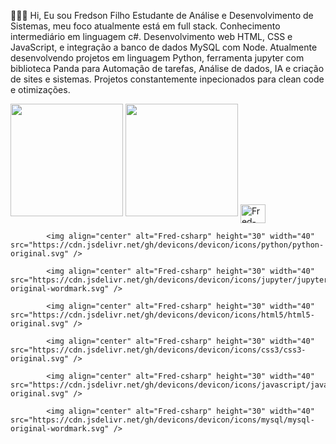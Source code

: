 👨🏻‍💻 Hi, Eu sou Fredson Filho
Estudante de Análise e Desenvolvimento de Sistemas, meu foco atualmente está em full stack.
Conhecimento intermediário em linguagem c#. 
Desenvolvimento web HTML, CSS e JavaScript, e integração a banco de dados MySQL com Node.
Atualmente desenvolvendo projetos em linguagem Python, ferramenta jupyter com biblioteca Panda para Automação de tarefas, Análise de dados, IA e criação de sites e sistemas.
Projetos constantemente inpecionados para clean code e otimizações.

<img height="180em" src="https://github-readme-stats.vercel.app/api?username=fredsonnorges&show_icons=true&theme=tokyonight"/>
 <img height="180em" src="https://github-readme-stats.vercel.app/api/top-langs/?username=fredsonborges&layout=compact&theme=tokyonight"/>

 <img align="center" alt="Fred-csharp" height="30" width="40" src="https://cdn.jsdelivr.net/gh/devicons/devicon/icons/csharp/csharp-original.svg" />
 
            <img align="center" alt="Fred-csharp" height="30" width="40" src="https://cdn.jsdelivr.net/gh/devicons/devicon/icons/python/python-original.svg" />
            
            <img align="center" alt="Fred-csharp" height="30" width="40" src="https://cdn.jsdelivr.net/gh/devicons/devicon/icons/jupyter/jupyter-original-wordmark.svg" />
            
            <img align="center" alt="Fred-csharp" height="30" width="40"  src="https://cdn.jsdelivr.net/gh/devicons/devicon/icons/html5/html5-original.svg" />
            
            <img align="center" alt="Fred-csharp" height="30" width="40"   src="https://cdn.jsdelivr.net/gh/devicons/devicon/icons/css3/css3-original.svg" />
            
            <img align="center" alt="Fred-csharp" height="30" width="40"   src="https://cdn.jsdelivr.net/gh/devicons/devicon/icons/javascript/javascript-original.svg" />
            
            <img align="center" alt="Fred-csharp" height="30" width="40"   src="https://cdn.jsdelivr.net/gh/devicons/devicon/icons/mysql/mysql-original-wordmark.svg" />
          
          
          
          
          
          


            
          

          
 
